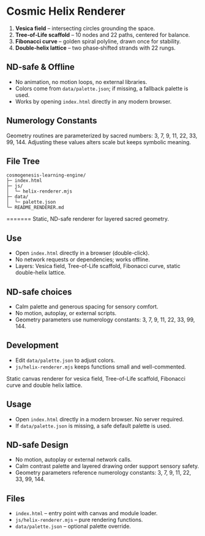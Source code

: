 # Cosmic Helix Renderer


1. **Vesica field** – intersecting circles grounding the space.
2. **Tree‑of‑Life scaffold** – 10 nodes and 22 paths, centered for balance.
3. **Fibonacci curve** – golden spiral polyline, drawn once for stability.
4. **Double‑helix lattice** – two phase‑shifted strands with 22 rungs.

## ND‑safe & Offline
- No animation, no motion loops, no external libraries.
- Colors come from `data/palette.json`; if missing, a fallback palette is used.
- Works by opening `index.html` directly in any modern browser.

## Numerology Constants
Geometry routines are parameterized by sacred numbers: 3, 7, 9, 11, 22, 33, 99, 144. Adjusting these values alters scale but keeps symbolic meaning.

## File Tree
```
cosmogenesis-learning-engine/
├─ index.html
├─ js/
│  └─ helix-renderer.mjs
├─ data/
│  └─ palette.json
└─ README_RENDERER.md
```
=======
Static, ND-safe renderer for layered sacred geometry.

## Use
- Open `index.html` directly in a browser (double-click).
- No network requests or dependencies; works offline.
- Layers: Vesica field, Tree-of-Life scaffold, Fibonacci curve, static double-helix lattice.

## ND-safe choices
- Calm palette and generous spacing for sensory comfort.
- No motion, autoplay, or external scripts.
- Geometry parameters use numerology constants: 3, 7, 9, 11, 22, 33, 99, 144.

## Development
- Edit `data/palette.json` to adjust colors.
- `js/helix-renderer.mjs` keeps functions small and well-commented.

Static canvas renderer for vesica field, Tree-of-Life scaffold, Fibonacci curve and double helix lattice.

## Usage
- Open `index.html` directly in a modern browser. No server required.
- If `data/palette.json` is missing, a safe default palette is used.

## ND-safe Design
- No motion, autoplay or external network calls.
- Calm contrast palette and layered drawing order support sensory safety.
- Geometry parameters reference numerology constants: 3, 7, 9, 11, 22, 33, 99, 144.

## Files
- `index.html` – entry point with canvas and module loader.
- `js/helix-renderer.mjs` – pure rendering functions.
- `data/palette.json` – optional palette override.

